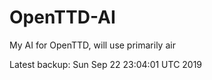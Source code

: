 # OpenTTD-AI
My AI for OpenTTD, will use primarily air

Latest backup: Sun Sep 22 23:04:01 UTC 2019
